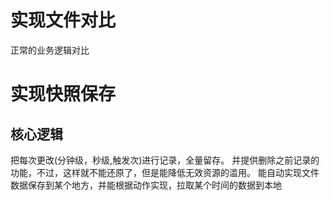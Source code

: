# 实现文件对比
   正常的业务逻辑对比
# 实现快照保存
## 核心逻辑
  把每次更改(分钟级，秒级,触发次)进行记录，全量留存。
  并提供删除之前记录的功能，不过，这样就不能还原了，但是能降低无效资源的滥用。
  能自动实现文件数据保存到某个地方，并能根据动作实现，拉取某个时间的数据到本地
